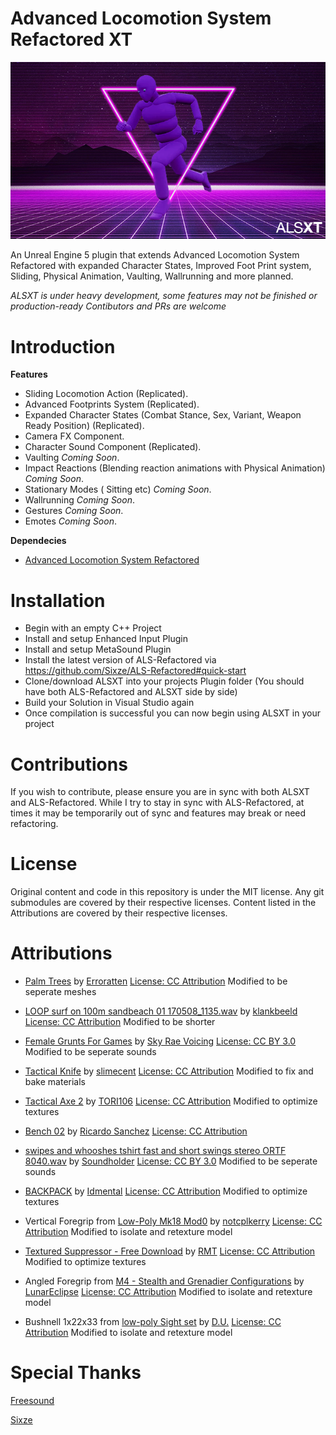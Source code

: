 # Advanced Locomotion System Refactored XT

![ALSXT](ALSXT.png)

An Unreal Engine 5 plugin that extends Advanced Locomotion System Refactored with expanded Character States, Improved Foot Print system, Sliding, Physical Animation, Vaulting, Wallrunning and more planned.

_ALSXT is under heavy development, some features may not be finished or production-ready_
_Contibutors and PRs are welcome_

# Introduction

**Features**

- Sliding Locomotion Action (Replicated).
- Advanced Footprints System (Replicated).
- Expanded Character States (Combat Stance, Sex, Variant, Weapon Ready Position) (Replicated).
- Camera FX Component.
- Character Sound Component (Replicated).
- Vaulting _Coming Soon_.
- Impact Reactions (Blending reaction animations with Physical Animation) _Coming Soon_.
- Stationary Modes ( Sitting etc) _Coming Soon_.
- Wallrunning _Coming Soon_.
- Gestures _Coming Soon_.
- Emotes _Coming Soon_.

**Dependecies**

- [Advanced Locomotion System Refactored](https://github.com/Sixze/ALS-Refactored/)

# Installation

- Begin with an empty C++ Project
- Install and setup Enhanced Input Plugin
- Install and setup MetaSound Plugin
- Install the latest version of ALS-Refactored via https://github.com/Sixze/ALS-Refactored#quick-start
- Clone/download ALSXT into your projects Plugin folder (You should have both ALS-Refactored and ALSXT side by side)
- Build your Solution in Visual Studio again
- Once compilation is successful you can now begin using ALSXT in your project

# Contributions

If you wish to contribute, please ensure you are in sync with both ALSXT and ALS-Refactored. While I try to stay in sync with ALS-Refactored, at times it may be temporarily out of sync and features may break or need refactoring.

# License

Original content and code in this repository is under the MIT license. Any git submodules are covered by their respective licenses. Content listed in the Attributions are covered by their respective licenses.

# Attributions

- [Palm Trees](https://sketchfab.com/3d-models/palm-trees-55690379305145488e20afb05fc687e6) by [Erroratten](https://sketchfab.com/erroratten) [License: CC Attribution](https://creativecommons.org/licenses/by/4.0/) Modified to be seperate meshes

- [LOOP surf on 100m sandbeach 01 170508_1135.wav](https://freesound.org/people/klankbeeld/sounds/392886/) by [klankbeeld](https://freesound.org/people/klankbeeld/) [License: CC Attribution](https://creativecommons.org/licenses/by/4.0/) Modified to be shorter

- [Female Grunts For Games](https://freesound.org/people/SkyRaeVoicing/sounds/368843/) by [Sky Rae Voicing](https://freesound.org/people/SkyRaeVoicing/) [License: CC BY 3.0](https://creativecommons.org/licenses/by/3.0/) Modified to be seperate sounds

- [Tactical Knife](https://sketchfab.com/3d-models/tactical-knife-db381f4766cf453aa9b80822b0b95361) by [slimecent](https://sketchfab.com/slimecent) [License: CC Attribution](https://creativecommons.org/licenses/by/4.0/) Modified to fix and bake materials

- [Tactical Axe 2](https://sketchfab.com/3d-models/tactical-axe2-e4fa55bab1d1433aaa8e8f563fd7ac05) by [TORI106](https://sketchfab.com/TORI106) [License: CC Attribution](https://creativecommons.org/licenses/by/4.0/) Modified to optimize textures

- [Bench 02](https://sketchfab.com/3d-models/bench-02-0fc91c47c6b04717bb4400c247de573e) by [Ricardo Sanchez](https://sketchfab.com/380660711785) [License: CC Attribution](https://creativecommons.org/licenses/by/4.0/)

- [swipes and whooshes tshirt fast and short swings stereo ORTF 8040.wav](https://freesound.org/people/Soundholder/sounds/425856/) by [Soundholder](https://freesound.org/people/Soundholder/) [License: CC BY 3.0](https://creativecommons.org/licenses/by/3.0/) Modified to be seperate sounds

- [BACKPACK](https://sketchfab.com/3d-models/backpack-9ccadc2945c34826a0ce1c37de13675e) by [Idmental](https://sketchfab.com/idmental.id) [License: CC Attribution](https://creativecommons.org/licenses/by/4.0/) Modified to optimize textures

- Vertical Foregrip from [Low-Poly Mk18 Mod0](https://sketchfab.com/3d-models/backpack-9ccadc2945c34826a0ce1c37de13675e) by [notcplkerry](https://sketchfab.com/notcplkerry) [License: CC Attribution](https://creativecommons.org/licenses/by/4.0/) Modified to isolate and retexture model

- [Textured Suppressor - Free Download](https://sketchfab.com/3d-models/textured-suppressor-free-download-d176b5b1b03f4a78983698c6f7675023) by [RMT](https://sketchfab.com/rmt) [License: CC Attribution](https://creativecommons.org/licenses/by/4.0/) Modified to optimize textures

- Angled Foregrip from [M4 - Stealth and Grenadier Configurations](https://sketchfab.com/3d-models/m4-stealth-and-grenadier-configurations-e530c3225f094a04ba33273c6ebb3d1c) by [LunarEclipse](https://sketchfab.com/e.hackett.03) [License: CC Attribution](https://creativecommons.org/licenses/by/4.0/) Modified to isolate and retexture model

- Bushnell 1x22x33 from [low-poly Sight set](https://sketchfab.com/3d-models/low-poly-sight-set-2cdf0f52f1254ad3bc387bbd7e8d6223) by [D.U.](https://sketchfab.com/D.U.) [License: CC Attribution](https://creativecommons.org/licenses/by/4.0/) Modified to isolate and retexture model

# Special Thanks

[Freesound](https://freesound.org/)

[Sixze](https://github.com/Sixze)